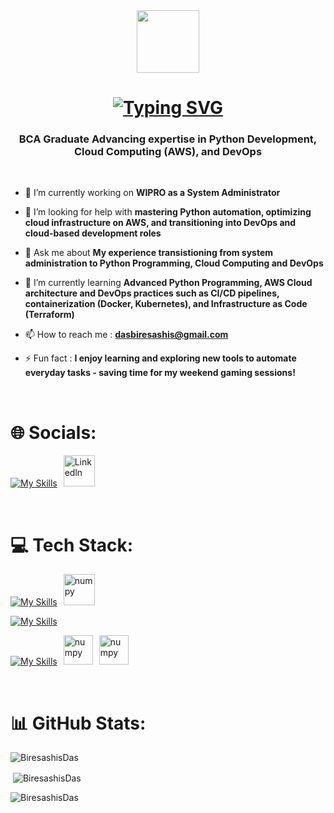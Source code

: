 <div id="header" align="center">
  <img src="https://media.giphy.com/media/jdPMeyv9rn0hZHh8n9/giphy.gif?cid=ecf05e473rvrhso839nwfl0lsfdm7l22pdzusjobz7witdop&ep=v1_gifs_related&rid=giphy.gif&ct=s"  width="100"/>
</div>
<div id="header" align="center">
  <img src="https://komarev.com/ghpvc/?username=your-github-Biresashis&style=flat-square&color=blue" alt=""/>
</div>

<h1 align="center">
    <a href="https://git.io/typing-svg">
      <img src="https://readme-typing-svg.herokuapp.com?font=Fira+Code&weight=600&size=30&duration=3000&pause=2000&color=F7A223&width=570&lines=Hi+there+%F0%9F%91%8B%2C+I'm+Biresashis+Das" alt="Typing SVG" /></a>
</h1>

<h3 align="center">BCA Graduate Advancing expertise in Python Development, Cloud Computing (AWS), and DevOps</h3>
<br>

- 🔭 I’m currently working on **WIPRO as a System Administrator**

- 🤔 I’m looking for help with **mastering Python automation, optimizing cloud infrastructure on AWS, and transitioning into DevOps and cloud-based development roles**

- 💬 Ask me about **My experience transistioning from system administration to Python Programming, Cloud Computing and DevOps**

- 🌱 I’m currently learning **Advanced Python Programming, AWS Cloud architecture and DevOps practices such as CI/CD pipelines, containerization (Docker, Kubernetes), and Infrastructure as Code (Terraform)**

- 📫 How to reach me : **dasbiresashis@gmail.com**

- ⚡ Fun fact : **I enjoy learning and exploring new tools to automate everyday tasks - saving time for my weekend gaming sessions!**
<br>

# 🌐 Socials:
[![My Skills](https://skillicons.dev/icons?i=instagram)](https://instagram.com/biresashis) [<img alt="Linkedln" width="50px" hspace="6" src="https://cdn.jsdelivr.net/gh/devicons/devicon@latest/icons/linkedin/linkedin-original.svg" />](https://www.linkedin.com/in/biresashis-das-b13503229/) 


<br>

# 💻 Tech Stack:

[![My Skills](https://skillicons.dev/icons?i=html,css,js,python,django,flask,mysql)](https://skillicons.dev) <img alt="numpy" width="50px" hspace="6" src="https://cdn.jsdelivr.net/gh/devicons/devicon@latest/icons/numpy/numpy-original.svg" />

[![My Skills](https://skillicons.dev/icons?i=aws,azure,docker,kubernetes,linux,redhat,git,githubactions,gitlab)](https://skillicons.dev)

[![My Skills](https://skillicons.dev/icons?i=vscode,pycharm,anaconda,github)](https://skillicons.dev)  <img alt="numpy" width="47px" hspace="6" src="https://cdn.jsdelivr.net/gh/devicons/devicon@latest/icons/spyder/spyder-original.svg" />  <img alt="numpy" width="47px" src="https://cdn.jsdelivr.net/gh/devicons/devicon@latest/icons/jupyter/jupyter-original-wordmark.svg" />

<br>

#

# 📊 GitHub Stats:

<p><img align="center" src="https://github-readme-streak-stats.herokuapp.com/?user=BiresashisDas&theme=radical" alt="BiresashisDas" /></p>
<p>&nbsp;<img align="center" src="https://github-readme-stats.vercel.app/api?username=BiresashisDas&show_icons=true&locale=en&theme=radical" alt="BiresashisDas" /></p>
<p><img align="left" src="https://github-readme-stats.vercel.app/api/top-langs?username=BiresashisDas&show_icons=true&locale=en&layout=compact&theme=radical" alt="BiresashisDas" /></p>

